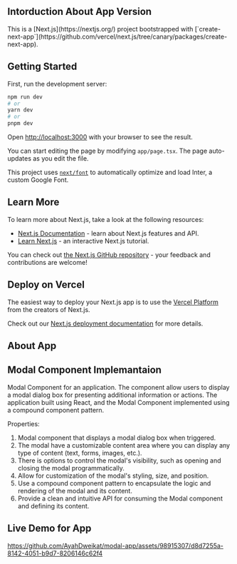<h2>Intorduction About App Version</h2>
This is a [Next.js](https://nextjs.org/) project bootstrapped with [`create-next-app`](https://github.com/vercel/next.js/tree/canary/packages/create-next-app).

## Getting Started

First, run the development server:

```bash
npm run dev
# or
yarn dev
# or
pnpm dev
```

Open [http://localhost:3000](http://localhost:3000) with your browser to see the result.

You can start editing the page by modifying `app/page.tsx`. The page auto-updates as you edit the file.

This project uses [`next/font`](https://nextjs.org/docs/basic-features/font-optimization) to automatically optimize and load Inter, a custom Google Font.

## Learn More

To learn more about Next.js, take a look at the following resources:

- [Next.js Documentation](https://nextjs.org/docs) - learn about Next.js features and API.
- [Learn Next.js](https://nextjs.org/learn) - an interactive Next.js tutorial.

You can check out [the Next.js GitHub repository](https://github.com/vercel/next.js/) - your feedback and contributions are welcome!

## Deploy on Vercel

The easiest way to deploy your Next.js app is to use the [Vercel Platform](https://vercel.com/new?utm_medium=default-template&filter=next.js&utm_source=create-next-app&utm_campaign=create-next-app-readme) from the creators of Next.js.

Check out our [Next.js deployment documentation](https://nextjs.org/docs/deployment) for more details.


## About App 
<h2>Modal Component Implemantaion</h2>

Modal Component for an application. The component
allow users to display a modal dialog box for presenting additional information or
actions. The application built using React, and the Modal Component implemented using a compound component pattern.

Properties:
1. Modal component that displays a modal dialog box when triggered.
2. The modal have a customizable content area where you can display any type of
content (text, forms, images, etc.).
3. There is options to control the modal's visibility, such as opening and closing the modal programmatically.
4. Allow for customization of the modal's styling, size, and position.
5. Use a compound component pattern to encapsulate the logic and rendering of the modal
and its content.
6. Provide a clean and intuitive API for consuming the Modal component and defining its content.

## Live Demo for App



https://github.com/AyahDweikat/modal-app/assets/98915307/d8d7255a-8142-4051-b9d7-8206146c62f4


